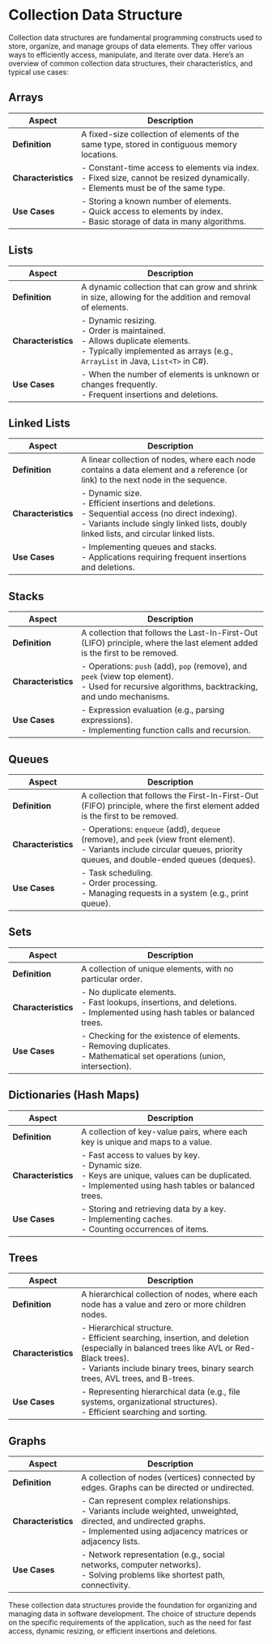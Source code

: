 # Collection Data Structure

Collection data structures are fundamental programming constructs used to store, organize, and manage groups of data elements. They offer various ways to efficiently access, manipulate, and iterate over data. Here’s an overview of common collection data structures, their characteristics, and typical use cases:

## Arrays

| Aspect              | Description                                                                 |
|---------------------|-----------------------------------------------------------------------------|
| **Definition**      | A fixed-size collection of elements of the same type, stored in contiguous memory locations. |
| **Characteristics** | - Constant-time access to elements via index.<br>- Fixed size, cannot be resized dynamically.<br>- Elements must be of the same type. |
| **Use Cases**       | - Storing a known number of elements.<br>- Quick access to elements by index.<br>- Basic storage of data in many algorithms. |

## Lists

| Aspect              | Description                                                                 |
|---------------------|-----------------------------------------------------------------------------|
| **Definition**      | A dynamic collection that can grow and shrink in size, allowing for the addition and removal of elements. |
| **Characteristics** | - Dynamic resizing.<br>- Order is maintained.<br>- Allows duplicate elements.<br>- Typically implemented as arrays (e.g., `ArrayList` in Java, `List<T>` in C#). |
| **Use Cases**       | - When the number of elements is unknown or changes frequently.<br>- Frequent insertions and deletions. |

## Linked Lists

| Aspect              | Description                                                                 |
|---------------------|-----------------------------------------------------------------------------|
| **Definition**      | A linear collection of nodes, where each node contains a data element and a reference (or link) to the next node in the sequence. |
| **Characteristics** | - Dynamic size.<br>- Efficient insertions and deletions.<br>- Sequential access (no direct indexing).<br>- Variants include singly linked lists, doubly linked lists, and circular linked lists. |
| **Use Cases**       | - Implementing queues and stacks.<br>- Applications requiring frequent insertions and deletions. |

## Stacks

| Aspect              | Description                                                                 |
|---------------------|-----------------------------------------------------------------------------|
| **Definition**      | A collection that follows the Last-In-First-Out (LIFO) principle, where the last element added is the first to be removed. |
| **Characteristics** | - Operations: `push` (add), `pop` (remove), and `peek` (view top element).<br>- Used for recursive algorithms, backtracking, and undo mechanisms. |
| **Use Cases**       | - Expression evaluation (e.g., parsing expressions).<br>- Implementing function calls and recursion. |

## Queues

| Aspect              | Description                                                                 |
|---------------------|-----------------------------------------------------------------------------|
| **Definition**      | A collection that follows the First-In-First-Out (FIFO) principle, where the first element added is the first to be removed. |
| **Characteristics** | - Operations: `enqueue` (add), `dequeue` (remove), and `peek` (view front element).<br>- Variants include circular queues, priority queues, and double-ended queues (deques). |
| **Use Cases**       | - Task scheduling.<br>- Order processing.<br>- Managing requests in a system (e.g., print queue). |

## Sets

| Aspect              | Description                                                                 |
|---------------------|-----------------------------------------------------------------------------|
| **Definition**      | A collection of unique elements, with no particular order. |
| **Characteristics** | - No duplicate elements.<br>- Fast lookups, insertions, and deletions.<br>- Implemented using hash tables or balanced trees. |
| **Use Cases**       | - Checking for the existence of elements.<br>- Removing duplicates.<br>- Mathematical set operations (union, intersection). |

## Dictionaries (Hash Maps)

| Aspect              | Description                                                                 |
|---------------------|-----------------------------------------------------------------------------|
| **Definition**      | A collection of key-value pairs, where each key is unique and maps to a value. |
| **Characteristics** | - Fast access to values by key.<br>- Dynamic size.<br>- Keys are unique, values can be duplicated.<br>- Implemented using hash tables or balanced trees. |
| **Use Cases**       | - Storing and retrieving data by a key.<br>- Implementing caches.<br>- Counting occurrences of items. |

## Trees

| Aspect              | Description                                                                 |
|---------------------|-----------------------------------------------------------------------------|
| **Definition**      | A hierarchical collection of nodes, where each node has a value and zero or more children nodes. |
| **Characteristics** | - Hierarchical structure.<br>- Efficient searching, insertion, and deletion (especially in balanced trees like AVL or Red-Black trees).<br>- Variants include binary trees, binary search trees, AVL trees, and B-trees. |
| **Use Cases**       | - Representing hierarchical data (e.g., file systems, organizational structures).<br>- Efficient searching and sorting. |

## Graphs

| Aspect              | Description                                                                 |
|---------------------|-----------------------------------------------------------------------------|
| **Definition**      | A collection of nodes (vertices) connected by edges. Graphs can be directed or undirected. |
| **Characteristics** | - Can represent complex relationships.<br>- Variants include weighted, unweighted, directed, and undirected graphs.<br>- Implemented using adjacency matrices or adjacency lists. |
| **Use Cases**       | - Network representation (e.g., social networks, computer networks).<br>- Solving problems like shortest path, connectivity. |

These collection data structures provide the foundation for organizing and managing data in software development. The choice of structure depends on the specific requirements of the application, such as the need for fast access, dynamic resizing, or efficient insertions and deletions.
